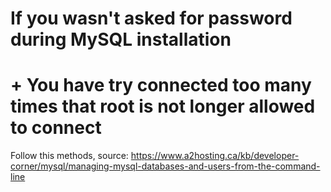 # If you wasn't asked for password during MySQL installation
# + You have try connected too many times that root is not longer allowed to connect
Follow this methods, source:
https://www.a2hosting.ca/kb/developer-corner/mysql/managing-mysql-databases-and-users-from-the-command-line
